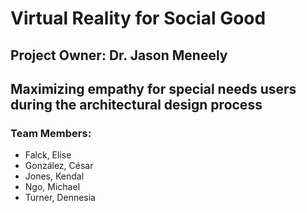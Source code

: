 

# Virtual Reality for Social Good
## Project Owner: Dr. Jason Meneely
## Maximizing empathy for special needs users during the architectural design process
### Team Members:
* Falck, Elise
* González, César
* Jones, Kendal
* Ngo, Michael
* Turner, Dennesia

